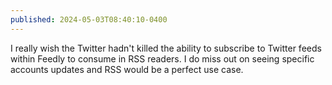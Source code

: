 ```yaml
---
published: 2024-05-03T08:40:10-0400
---
```


I really wish the Twitter hadn't killed the ability to subscribe to Twitter feeds within Feedly to consume in RSS readers. I do miss out on seeing specific accounts updates and RSS would be a perfect use case.
